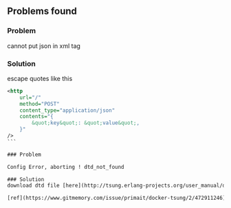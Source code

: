 ## Problems found

### Problem

cannot put json in xml tag

### Solution

escape quotes like this

````xml
<http
    url="/"
    method="POST"
    content_type="application/json"
    contents="{
        &quot;key&quot;: &quot;value&quot;,
    }"
/>
```

### Problem

Config Error, aborting ! dtd_not_found

### Solution
download dtd file [here](http://tsung.erlang-projects.org/user_manual/dtd.html) then put in the appropriate location

[ref](https://www.gitmemory.com/issue/primait/docker-tsung/2/472911246)
````

